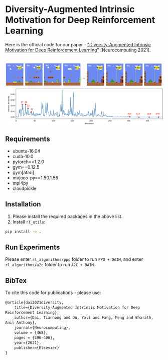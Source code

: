 # Diversity-Augmented Intrinsic Motivation for Deep Reinforcement Learning
Here is the official code for our paper - ["Diversity-Augmented Intrinsic Motivation for Deep Reinforcement Learning"](https://www.sciencedirect.com/science/article/pii/S0925231221015265?via%3Dihub) [Neurocomputing 2021].
## 
![illustrations](figures/illustration.png)
## Requirements
- ubuntu-16.04
- cuda-10.0
- pytorch==1.2.0
- gym==0.12.5
- gym[atari]
- mujoco-py==1.50.1.56
- mpi4py
- cloudpickle

## Installation
1. Please install the required packages in the above list.  
2. Install `rl_utils`:
```bash
pip install -e .
```
## Run Experiments
Please enter `rl_algorithms/ppo` folder to run `PPO + DAIM`, and enter `rl_algorithms/a2c` folder to run `A2C + DAIM`.

## BibTex
To cite this code for publications - please use:
```
@article{dai2021diversity,
    title={Diversity-Augmented Intrinsic Motivation for Deep Reinforcement Learning},
    author={Dai, Tianhong and Du, Yali and Fang, Meng and Bharath, Anil Anthony},
    journal={Neurocomputing},
    volume = {468},
    pages = {396-406},
    year={2021},
    publisher={Elsevier}
}
```
